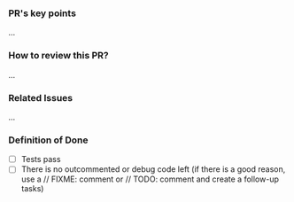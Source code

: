 ### PR's key points
…
 
### How to review this PR?
…
 
### Related Issues
…
 
### Definition of Done
- [ ] Tests pass
- [ ] There is no outcommented or debug code left (if there is a good reason, use a // FIXME: comment or // TODO: comment and create a follow-up tasks)